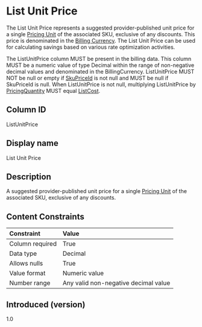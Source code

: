 # List Unit Price

The List Unit Price represents a suggested provider-published unit price for a single [Pricing Unit](#pricingunit) of the associated SKU, exclusive of any discounts. This price is denominated in the [Billing Currency](#billingcurrency). The List Unit Price can be used for calculating savings based on various rate optimization activities.

The ListUnitPrice column MUST be present in the billing data. This column MUST be a numeric value of type Decimal within the range of non-negative decimal values and denominated in the BillingCurrency. ListUnitPrice MUST NOT be null or empty if [SkuPriceId](#skupriceid) is not null and MUST be null if SkuPriceId is null. When ListUnitPrice is not null, multiplying ListUnitPrice by [PricingQuantity](#pricingquantity) MUST equal [ListCost](#listcost).

## Column ID

ListUnitPrice

## Display name

List Unit Price

## Description

A suggested provider-published unit price for a single [Pricing Unit](#pricingunit) of the associated SKU, exclusive of any discounts.

## Content Constraints

| Constraint      | Value                                |
|:----------------|:-------------------------------------|
| Column required | True                                 |
| Data type       | Decimal                              |
| Allows nulls    | True                                 |
| Value format    | Numeric value                        |
| Number range    | Any valid non-negative decimal value |

## Introduced (version)

1.0
